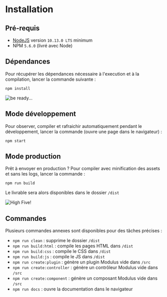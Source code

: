 # Installation


## Pré-requis

- [NodeJS](https://nodejs.org) version `10.13.0 LTS` minimum
- NPM `5.6.0` (livré avec Node)


## Dépendances

Pour récupérer les dépendances nécessaire à l'execution et à la compilation, lancer la commande suivante :
```
npm install
```

![be ready...](https://media.giphy.com/media/ZTjQgJGDiuJZS/giphy.gif)


## Mode développement

Pour observer, compiler et rafraichir automatiquement pendant le développement, lancer la commande (ouvre une page dans le navigateur) :
```
npm start
```

## Mode production

Prêt à envoyer en production ?
Pour compiler avec minification des assets et sans les logs, lancer la commande :
```
npm run build
```
Le livrable sera alors disponibles dans le dossier `/dist`

![High Five!](https://media.giphy.com/media/mHEes6Quf8XK0/giphy.gif)


## Commandes

Plusieurs commandes annexes sont disponibles pour des tâches précises :
- `npm run clean` : supprime le dossier `/dist`
- `npm run build:html` : compile les pages HTML dans `/dist`
- `npm run build:css` : compile le CSS dans `/dist`
- `npm run build:js` : compile le JS dans `/dist`
- `npm run create:plugin` : génère un plugin Modulus vide dans `/src`
- `npm run create:controller` : génère un contrôleur Modulus vide dans `/src`
- `npm run create:component` : génère un composant Modulus vide dans `/src`
- `npm run docs` : ouvre la documentation dans le navigateur